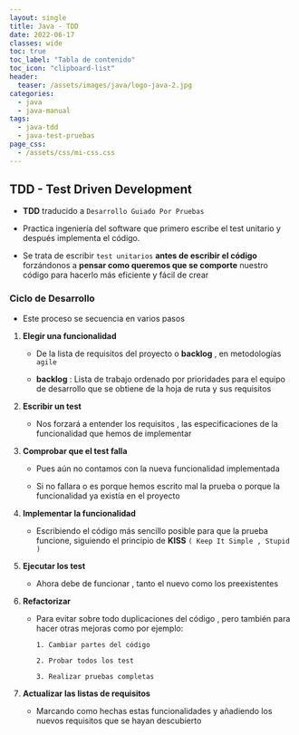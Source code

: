 ```yaml
---
layout: single
title: Java - TDD
date: 2022-06-17
classes: wide
toc: true
toc_label: "Tabla de contenido"
toc_icon: "clipboard-list"
header:
  teaser: /assets/images/java/logo-java-2.jpg
categories:
  - java
  - java-manual
tags:
  - java-tdd
  - java-test-pruebas
page_css: 
  - /assets/css/mi-css.css
---
```


## TDD - Test Driven Development

* **TDD** traducido a ``Desarrollo Guiado Por Pruebas``

* Practica ingeniería del software que primero escribe el test unitario y después implementa el código.

* Se trata de escribir ``test unitarios`` **antes de escribir el código** forzándonos a **pensar como queremos que se comporte** nuestro código para hacerlo más eficiente y fácil de crear

### Ciclo de Desarrollo

* Este proceso se secuencia en varios pasos

1. **Elegir una funcionalidad**
   * De la lista de requisitos del proyecto o **backlog** , en metodologías ``agile``
  
   * **backlog** : Lista de trabajo ordenado por prioridades para el equipo de desarrollo que se obtiene de la hoja de ruta y sus requisitos
  
2. **Escribir un test**
   * Nos forzará a entender los requisitos , las especificaciones de la funcionalidad que hemos de implementar

3. **Comprobar que el test falla**
    * Pues aún no contamos con la nueva funcionalidad implementada
  
    * Si no fallara o es porque hemos escrito mal la prueba o porque la funcionalidad ya existía en el proyecto

4. **Implementar la funcionalidad**
     * Escribiendo el código más sencillo posible para que la prueba funcione, siguiendo el principio de **KISS** ``( Keep It Simple , Stupid )``

5. **Ejecutar los test**
    * Ahora debe de funcionar , tanto el nuevo como los preexistentes

6. **Refactorizar**
    * Para evitar sobre todo duplicaciones del código , pero también para hacer otras mejoras como por ejemplo:

          1. Cambiar partes del código

          2. Probar todos los test

          3. Realizar pruebas completas

7. **Actualizar las listas de requisitos**
    * Marcando como hechas estas funcionalidades y añadiendo los nuevos requisitos que se hayan descubierto
